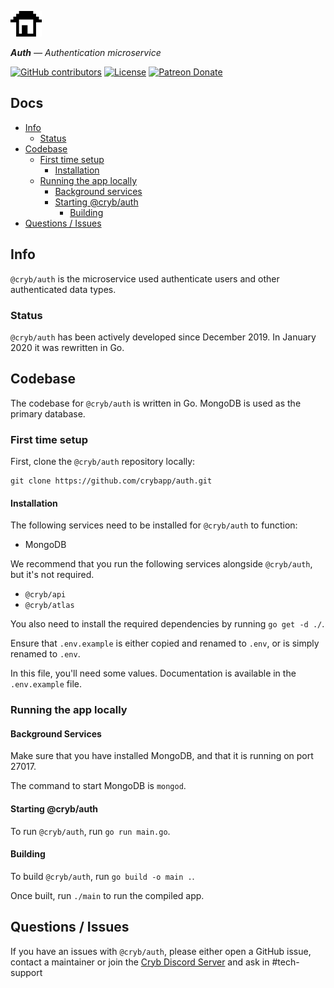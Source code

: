 ![Cryb OSS](.github/cryb.png "Cryb OSS Logo")

_**Auth** — Authentication microservice_

[![GitHub contributors](https://img.shields.io/github/contributors/crybapp/auth)](https://github.com/crybapp/auth/graphs/contributors) [![License](https://img.shields.io/github/license/crybapp/auth)](https://github.com/crybapp/auth/blob/master/LICENSE) [![Patreon Donate](https://img.shields.io/badge/donate-Patreon-red.svg)](https://patreon.com/cryb)

## Docs
* [Info](#info)
    * [Status](#status)
* [Codebase](#codebase)
    * [First time setup](#first-time-setup)
        * [Installation](#installation)
    * [Running the app locally](#running-the-app-locally)
        * [Background services](#background-services)
        * [Starting @cryb/auth](#starting-@cryb/auth)
			* [Building](#building)
* [Questions / Issues](#questions--issues)

## Info
`@cryb/auth` is the microservice used authenticate users and other authenticated data types.

### Status
`@cryb/auth` has been actively developed since December 2019. In January 2020 it was rewritten in Go.

## Codebase
The codebase for `@cryb/auth` is written in Go. MongoDB is used as the primary database.

### First time setup
First, clone the `@cryb/auth` repository locally:

```
git clone https://github.com/crybapp/auth.git
```

#### Installation
The following services need to be installed for `@cryb/auth` to function:

* MongoDB

We recommend that you run the following services alongside `@cryb/auth`, but it's not required.
* `@cryb/api`
* `@cryb/atlas`

You also need to install the required dependencies by running `go get -d ./`.

Ensure that `.env.example` is either copied and renamed to `.env`, or is simply renamed to `.env`.

In this file, you'll need some values. Documentation is available in the `.env.example` file.

### Running the app locally

#### Background Services
Make sure that you have installed MongoDB, and that it is running on port 27017.

The command to start MongoDB is `mongod`.

#### Starting @cryb/auth
To run `@cryb/auth`, run `go run main.go`.

#### Building
To build `@cryb/auth`, run `go build -o main .`.

Once built, run `./main` to run the compiled app.

## Questions / Issues

If you have an issues with `@cryb/auth`, please either open a GitHub issue, contact a maintainer or join the [Cryb Discord Server](https://discord.gg/ShTATH4) and ask in #tech-support
